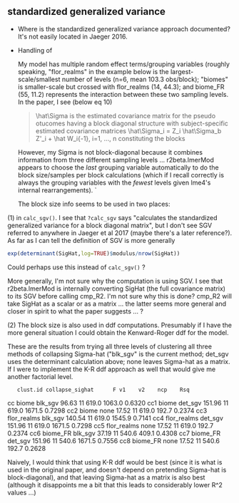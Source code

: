 ## standardized generalized variance

- Where is the standardized generalized variance approach documented? It's not easily located in Jaeger 2016.
- Handling of 

	My model has multiple random effect terms/grouping variables (roughly speaking, "flor_realms" in the example below is the largest-scale/smallest number of levels (n=6, mean 103.3 obs/block); "biomes" is smaller-scale but crossed with flor_realms (14, 44.3); and biome_FR (55, 11.2) represents the interaction between these two sampling levels.  In the paper, I see (below eq 10)

	> \hat\Sigma is the estimated covariance matrix for the pseudo otucomes having a block diagonal structure with subject-specific estimated covariance matrices \hat\Sigma_i = Z_i \hat\Sigma_b Z'_i + \hat W_i{-1}, i=1, ..., n constituting the blocks

	However, my Sigma is not block-diagonal because it combines information from three different sampling levels ...  r2beta.lmerMod appears to choose the *last* grouping variable automatically to do the block size/samples per block calculations (which if I recall correctly is always the grouping variables with the *fewest* levels given lme4's internal rearrangements).	`

  The block size info seems to be used in two places: 

(1) in `calc_sgv()`. I see that `?calc_sgv` says "calculates the standardized generalized variance for a block diagonal matrix", but I don't see SGV referred to anywhere in Jaeger et al 2017 (maybe there's a later reference?). As far as I can tell the definition of SGV is more generally

```r
exp(determinant(SigHat,log=TRUE)$modulus/nrow(SigHat))
```
Could perhaps use this instead of `calc_sgv()` ?

More generally, I'm not sure why the computation is using SGV. I see that r2beta.lmerMod is internally converting SigHat (the full covariance matrix) to its SGV before calling cmp_R2. I'm not sure why this is done?
cmp_R2 will take SigHat as a scalar or as a matrix ... the latter seems more general and closer in spirit to what the paper suggests ... ?

(2) The block size is also used in ddf computations. Presumably if I have the more general situation I could obtain the Kenward-Roger ddf for the model.

These are the results from trying all three levels of clustering all three methods of collapsing Sigma-hat ("blk_sgv" is the current method; det_sgv uses the determinant calculation above; none leaves Sigma-hat as a matrix. If I were to implement the K-R ddf approach as well that would give me another factorial level.

       clust.id collapse_sighat      F v1    v2    ncp    Rsq
cc        biome         blk_sgv  96.63 11 619.0 1063.0 0.6320
cc1       biome         det_sgv 151.96 11 619.0 1671.5 0.7298
cc2       biome            none  17.52 11 619.0  192.7 0.2374
cc3 flor_realms         blk_sgv 140.54 11 619.0 1545.9 0.7141
cc4 flor_realms         det_sgv 151.96 11 619.0 1671.5 0.7298
cc5 flor_realms            none  17.52 11 619.0  192.7 0.2374
cc6    biome_FR         blk_sgv  37.19 11 540.6  409.1 0.4308
cc7    biome_FR         det_sgv 151.96 11 540.6 1671.5 0.7556
cc8    biome_FR            none  17.52 11 540.6  192.7 0.2628


  Naively, I would think that using K-R ddf would be best (since it is what is used in the original paper, and doesn't depend on pretending Sigma-hat is block-diagonal), and that leaving Sigma-hat as a matrix is also best (although it disappoints me a bit that this leads to considerably lower R^2 values ...)
